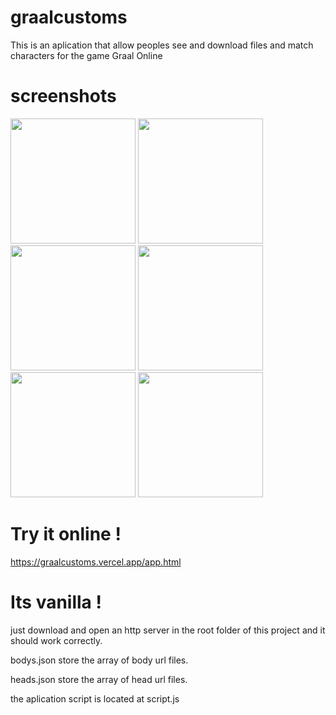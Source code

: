 

# graalcustoms
This is an aplication that allow peoples see and download files and match characters for the game Graal Online


# screenshots

<img src="https://github.com/gustavocodigo/graalcustoms/assets/108258194/7b1fed86-3523-4288-8c6e-0c017f3859d3" height="200">
<img src="https://github.com/gustavocodigo/graalcustoms/assets/108258194/b0b5d692-9872-449f-93ab-752d85b992c9" height="200">
<img src="https://github.com/gustavocodigo/graalcustoms/assets/108258194/228d158a-644f-43f5-83d4-f0c584c9a6b1" height="200">
<img src="https://github.com/gustavocodigo/graalcustoms/assets/108258194/0f42e70d-d3fb-422e-b273-ea10476190e7" height="200">
<img src="https://github.com/gustavocodigo/graalcustoms/assets/108258194/ac071932-046e-4035-9337-4e6d754354a1" height="200">
<img src="https://github.com/gustavocodigo/graalcustoms/assets/108258194/2645e466-0e46-4c20-8f9d-a751ffb22635" height="200">


# Try it online !
https://graalcustoms.vercel.app/app.html


# Its vanilla !
just download and open an http server in the root folder of this project and it should work correctly.

bodys.json store the array of body url files.

heads.json store the array of head url files.

the aplication script is located at script.js

